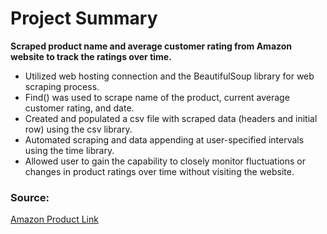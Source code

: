 # Project Summary
<b>Scraped product name and average customer rating from Amazon website to track the ratings over time.</b>
<ul>
<li>Utilized web hosting connection and the BeautifulSoup library for web scraping process.</li>
<li>Find() was used to scrape name of the product, current average customer rating, and date.</li>	
<li>Created and populated a csv file with scraped data (headers and initial row) using the csv library. </li>
<li>Automated scraping and data appending at user-specified intervals using the time library.</li>
<li>Allowed user to gain the capability to closely monitor fluctuations or changes in product ratings over time without visiting the website.</li>
</ul>

### Source: 

[Amazon Product Link](https://www.amazon.com/Essential-Math-Data-Science-Fundamental/dp/1098102932/ref=sr_1_4?crid=1R22UQ4DY0DSH&dib=eyJ2IjoiMSJ9.IRIcA3ASAZDz-4QeoiNg13QAN-g2oHLoVDGgmH_ay_SGT-ZwmV8P_rmCdPSAe4WyqIMea-7FjIqkh3gELYeqQaXBq6m253t5-JkjKlZ1zZyAj3G1ajgpqPtZb5-Fh0IRcKZmchCL0m49tq7159i7DQTjWsjhIls0ICJNkYGFa8SE_5mIbCCSq_EUJ2kLvKVpOWRMopzAARleLPcty9cL80bWbrob8u9piBIc-4AKl_aVrL-r7Kmgmbm7wnSexdJSWpUZ-uZ7EAIN2dounpmffzOAIA5_1yNBH3_qPQrjTUs.cOMP_MWu_X4C19iQbiDk5hii5Qcfa1D9fVRExl6hShk&dib_tag=se&keywords=data+science+textbook&qid=1710085397&sprefix=data+science+textboo%2Caps%2C258&sr=8-4')
